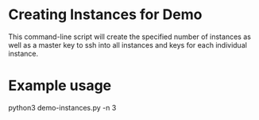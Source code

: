 # Creating Instances for Demo

This command-line script will create the specified number of instances as well as a master key to ssh into all instances and keys for each individual instance.

# Example usage
python3 demo-instances.py -n 3